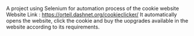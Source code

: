 A project using Selenium for automation process of the cookie website 
Website Link : https://orteil.dashnet.org/cookieclicker/
It automatically opens the website, click the cookie and buy the uopgrades available in the website according to its requirements. 
